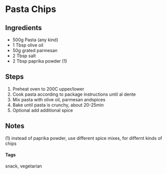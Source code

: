 # Pasta Chips

## Ingredients

* 500g Pasta (any kind) 
* 1 Tbsp olive oil
* 50g grated parmesan
* 2 Tbsp salt 
* 2 Tbsp paprika powder (1)

## Steps

1. Preheat oven to 200C upper/lower 
2. Cook pasta according to package instructions until al dente
3. Mix pasta with olive oil, parmesan andspices
4. Bake until pasta is crunchy, about 20-25min
5. Optional add additional spice

## Notes

(1) instead of paprika powder, use different spice mixes, for differnt kinds of chips

#### Tags
snack, vegetarian 

